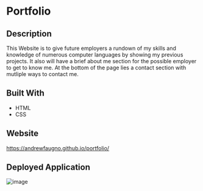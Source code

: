# Portfolio

## Description
This Website is to give future employers a rundown of my skills and knowledge of numerous computer languages by showing my previous projects. It also will have a brief about me section for the possible employer to get to know me. At the bottom of the page lies a contact section with mutliple ways to contact me.

## Built With 
* HTML
* CSS

## Website
https://andrewfaugno.github.io/portfolio/

## Deployed Application
![image](https://user-images.githubusercontent.com/93367297/169141796-73f6e53f-b8de-4a41-95be-be6297d67547.png)

